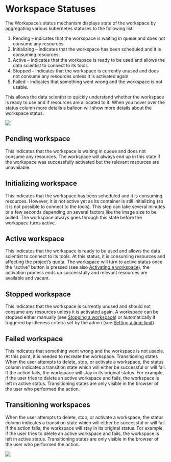 # Workspace Statuses

The Workspace’s status mechanism displays state of the workspace by aggregating various kubernetes statuses to the following list:


1. Pending – indicates that the workspace is waiting in queue and does not consume any resources. 
2. Initializing – indicates that  the workspace has been scheduled and it is consuming resources.
3. Active – indicates that the workspace is ready to be used and allows the data scientist to connect to its tools.
4. Stopped – indicates that the workspace is currently unused and does not consume any resources unless it is activated again.
5. Failed – indicates that something went wrong and the workspace is not usable.

This allows the data scientist to quickly understand whether the workspace is ready to use and if resources are allocated to it. When you hover over the status column more details a balloon will show more details about the workspace status.


![](img/exrra.png)


## Pending workspace
This indicates that the workspace is waiting in queue and does not consume any resources. The workspace will always end up in this state if the workspace was successfully activated but the relevant resources are unavailable.

## Initializing workspace
This indicates that the workspace has been scheduled and it is consuming resources. However, it is not active yet as its container is still initializing (so it is not possible to connect to the tools). This step can take several minutes or a few seconds depending on several factors like the image size to be pulled. The workspace always goes through this state before the workspace turns active.


## Active workspace
This indicates that the workspace is ready to be used and allows the data scientist to connect to its tools. At this status, it is consuming resources and affecting the project’s quota. The workspace will turn to active status once the “active” button is pressed (see also [Activating a workspace](#xxxx)), the activation process ends up successfully and relevant resources are available and vacant.

## Stopped workspace
This indicates that the workspace is currently unused and should not consume any resources unless it is activated again. A workspace can be stopped either manually (see [Stopping a workspace](#xxx)) or automatically if triggered by idleness criteria set by the admin (see [Setting a time limit](#ddd)).

## Failed workspace

This indicates that something went wrong and the workspace is not usable. At this point, it is needed to recreate the workspace.
Transitioning states
When the user attempts to delete, stop, or activate a workspace, the status column indicates a transition state which will either be successful or will fail. If the action fails, the workspace will stay in its original status. For example, if the user tries to delete an active workspace and fails, the workspace is left in active status. Transitioning states are only visible in the browser of the user who performed the action.


## Transitioning workspaces

When the user attempts to delete, stop, or activate a workspace, the status column indicates a transition state which will either be successful or will fail. If the action fails, the workspace will stay in its original status. For example, if the user tries to delete an active workspace and fails, the workspace is left in active status. Transitioning states are only visible in the browser of the user who performed the action.

![](img/transitioning.png)
